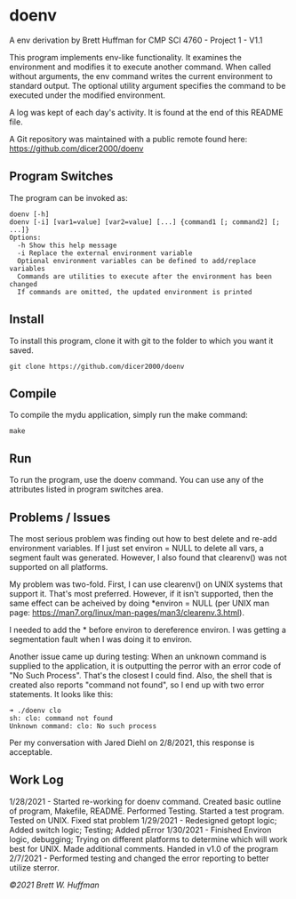 # doenv

A env derivation by Brett Huffman for CMP SCI 4760 - Project 1 - V1.1

This program implements env-like functionality.  It examines the environment and modifies it to execute another command. When called without arguments, the
env command writes the current environment to standard output. The optional utility argument specifies the command to be executed under the modified environment.


A log was kept of each day's activity.  It is found at the end of this README file.

A Git repository was maintained with a public remote found here: https://github.com/dicer2000/doenv

## Program Switches
The program can be invoked as:

```
doenv [-h]
doenv [-i] [var1=value] [var2=value] [...] {command1 [; command2] [; ...]}
Options:
  -h Show this help message
  -i Replace the external environment variable
  Optional environment variables can be defined to add/replace variables
  Commands are utilities to execute after the environment has been changed
  If commands are omitted, the updated environment is printed
```

## Install
To install this program, clone it with git to the folder to which you want 
it saved.
```
git clone https://github.com/dicer2000/doenv
```
## Compile
To compile the mydu application, simply run the make command:
```
make
```
## Run
To run the program, use the doenv command.  You can use any of the attributes listed in program switches area.

## Problems / Issues
The most serious problem was finding out how to best delete and re-add environment variables.  If I just set environ = NULL to delete all vars, a segment fault was generated.  However, I also found that clearenv() was not supported on all platforms.

My problem was two-fold.  First, I can use clearenv() on UNIX systems that support it.  That's most preferred.  However, if it isn't supported, then the same effect can be acheived by doing *environ = NULL (per UNIX man page: https://man7.org/linux/man-pages/man3/clearenv.3.html).

I needed to add the * before environ to dereference environ.  I was getting a segmentation fault when I was doing it to environ.

Another issue came up during testing:  When an unknown command is supplied to the application, it is outputting the perror with an error code of "No Such Process".  That's the closest I could find.  Also, the shell that is created also reports "command not found", so I end up with two error statements.  It looks like this:
```
➜ ./doenv clo
sh: clo: command not found
Unknown command: clo: No such process
```
Per my conversation with Jared Diehl on 2/8/2021, this response is acceptable.

## Work Log

1/28/2021 - Started re-working for doenv command. Created basic outline of program, Makefile, README. Performed Testing. Started a test program. Tested on UNIX. Fixed stat problem
1/29/2021 - Redesigned getopt logic; Added switch logic; Testing; Added pError
1/30/2021 - Finished Environ logic, debugging; Trying on different platforms to determine which will work best for UNIX. Made additional comments.  Handed in v1.0 of the program
2/7/2021 - Performed testing and changed the error reporting to better utilize sterror.

*©2021 Brett W. Huffman*